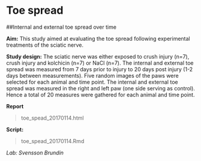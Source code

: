 # Toe spread

##Internal and external toe spread over time  

**Aim:** This study aimed at evaluating the toe spread following experimental treatments of the sciatic nerve.   

**Study design:** The sciatic nerve was either exposed to crush injury (n=7), crush injury and kolchicin (n=7) or NaCl (n=7). The internal and external toe spread was measured from 7 days prior to injury to 20 days post injury (1-2 days between measurements). Five random images of the paws were selected for each animal and time point. The internal and external toe spread was measured in the right and left paw (one side serving as control). Hence a total of 20 measures were gathered for each animal and time point.   

**Report**  

> toe_spead_20170114.html

**Script:**  

> toe_spead_20170114.Rmd

*Lab: Svensson Brundin*

